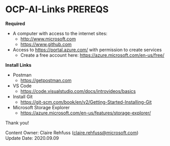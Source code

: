 # OCP-AI-Links PREREQS
**Required**
* A computer with access to the internet sites:
  * http://www.microsoft.com
  * https://www.github.com
* Access to https://portal.azure.com/ with permission to create services
  * Create a free account here: https://azure.microsoft.com/en-us/free/

**Install Links**
* Postman
  * https://getpostman.com
* VS Code
  * https://code.visualstudio.com/docs/introvideos/basics
* Install Git
  * https://git-scm.com/book/en/v2/Getting-Started-Installing-Git
* Microsoft Storage Explorer
  * https://azure.microsoft.com/en-us/features/storage-explorer/ 

Thank you!

Content Owner: Claire Rehfuss (claire.rehfuss@microsoft.com)<br>
Update Date: 2020.09.09
